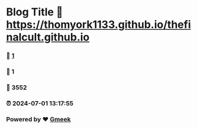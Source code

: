 # Blog Title :link: https://thomyork1133.github.io/thefinalcult.github.io 
### :page_facing_up: [1](https://thomyork1133.github.io/thefinalcult.github.io/tag.html) 
### :speech_balloon: 1 
### :hibiscus: 3552 
### :alarm_clock: 2024-07-01 13:17:55 
### Powered by :heart: [Gmeek](https://github.com/Meekdai/Gmeek)
